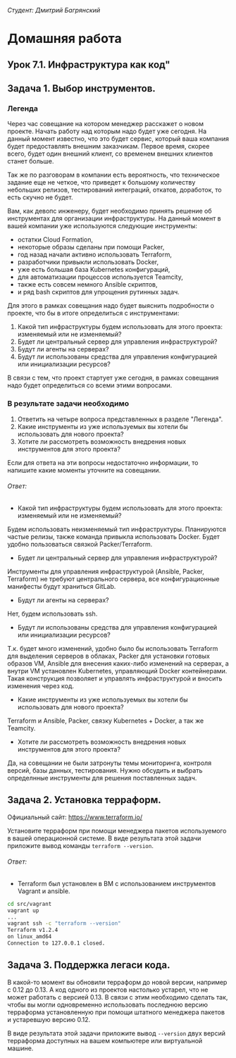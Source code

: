 *Студент: Дмитрий Багрянский*

# Домашняя работа

## Урок 7.1. Инфраструктура как код"

## Задача 1. Выбор инструментов.

### Легенда

Через час совещание на котором менеджер расскажет о новом проекте. Начать работу над которым надо
будет уже сегодня.
На данный момент известно, что это будет сервис, который ваша компания будет предоставлять внешним заказчикам.
Первое время, скорее всего, будет один внешний клиент, со временем внешних клиентов станет больше.

Так же по разговорам в компании есть вероятность, что техническое задание еще не четкое, что приведет к большому
количеству небольших релизов, тестирований интеграций, откатов, доработок, то есть скучно не будет.  

Вам, как девопс инженеру, будет необходимо принять решение об инструментах для организации инфраструктуры.
На данный момент в вашей компании уже используются следующие инструменты:
- остатки Сloud Formation,
- некоторые образы сделаны при помощи Packer,
- год назад начали активно использовать Terraform,
- разработчики привыкли использовать Docker,
- уже есть большая база Kubernetes конфигураций,
- для автоматизации процессов используется Teamcity,
- также есть совсем немного Ansible скриптов,
- и ряд bash скриптов для упрощения рутинных задач.  

Для этого в рамках совещания надо будет выяснить подробности о проекте, что бы в итоге определиться с инструментами:

1. Какой тип инфраструктуры будем использовать для этого проекта: изменяемый или не изменяемый?
1. Будет ли центральный сервер для управления инфраструктурой?
1. Будут ли агенты на серверах?
1. Будут ли использованы средства для управления конфигурацией или инициализации ресурсов?

В связи с тем, что проект стартует уже сегодня, в рамках совещания надо будет определиться со всеми этими вопросами.

### В результате задачи необходимо

1. Ответить на четыре вопроса представленных в разделе "Легенда".
1. Какие инструменты из уже используемых вы хотели бы использовать для нового проекта?
1. Хотите ли рассмотреть возможность внедрения новых инструментов для этого проекта?

Если для ответа на эти вопросы недостаточно информации, то напишите какие моменты уточните на совещании.

###### Ответ:

* Какой тип инфраструктуры будем использовать для этого проекта: изменяемый или не изменяемый?

Будем использовать неизменяемый тип инфраструктуры. Планируются частые релизы, также команда привыкла использовать Docker. Будет удобно пользоваться связкой Packer/Terraform.

* Будет ли центральный сервер для управления инфраструктурой?

Инструменты для управления инфраструктурой (Ansible, Packer, Terraform) не требуют центрального сервера, все конфигурационные манифесты будут храниться GitLab.

* Будут ли агенты на серверах?

Нет, будем использовать ssh.

* Будут ли использованы средства для управления конфигурацией или инициализации ресурсов?

Т.к. будет много изменений, удобно было бы использовать
Terraform для выделения серверов в облаках, Packer для установки готовых образов VM, Ansible для
внесения каких-либо изменений на серверах, а внутри VM установлен Kubernetes, управляющий Docker
контейнерами. Такая конструкция позволяет и управлять инфраструктурой и вносить изменения через код.

* Какие инструменты из уже используемых вы хотели бы использовать для нового проекта?

Terraform и Ansible, Packer, связку Kubernetes + Docker, а так же Teamcity.

* Хотите ли рассмотреть возможность внедрения новых инструментов для этого проекта?

Да, на совещании не были затронуты темы мониторинга, контроля версий, базы данных, тестирования. Нужно обсудить и выбрать определнные инструменты для решения поставленных задач.

## Задача 2. Установка терраформ.

Официальный сайт: https://www.terraform.io/

Установите терраформ при помощи менеджера пакетов используемого в вашей операционной системе.
В виде результата этой задачи приложите вывод команды `terraform --version`.

###### Ответ:

* Terraform был установлен в ВМ с использованием инструментов Vagrant и ansible.

```bash
cd src/vagrant
vagrant up
...
vagrant ssh -c "terraform --version"
Terraform v1.2.4
on linux_amd64
Connection to 127.0.0.1 closed.
```

## Задача 3. Поддержка легаси кода.

В какой-то момент вы обновили терраформ до новой версии, например с 0.12 до 0.13.
А код одного из проектов настолько устарел, что не может работать с версией 0.13.
В связи с этим необходимо сделать так, чтобы вы могли одновременно использовать последнюю версию терраформа установленную при помощи
штатного менеджера пакетов и устаревшую версию 0.12.

В виде результата этой задачи приложите вывод `--version` двух версий терраформа доступных на вашем компьютере
или виртуальной машине.
